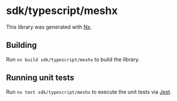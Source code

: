 # sdk/typescript/meshx

This library was generated with [Nx](https://nx.dev).

## Building

Run `nx build sdk/typescript/meshx` to build the library.

## Running unit tests

Run `nx test sdk/typescript/meshx` to execute the unit tests via [Jest](https://jestjs.io).
